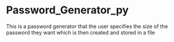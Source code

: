 # Password_Generator_py
This is a password generator that the user specifies the size of the password they want which is then created and stored in a file
